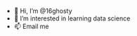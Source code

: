 - 👋 Hi, I’m @16ghosty
- 👀 I’m interested in learning data science
- 📫 Email me

<!---
16ghosty/16ghosty is a ✨ special ✨ repository because its `README.md` (this file) appears on your GitHub profile.
You can click the Preview link to take a look at your changes.
--->
